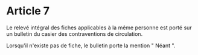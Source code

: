 # Article 7

Le relevé intégral des fiches applicables à la même personne est porté sur un bulletin du casier des contraventions de circulation.

Lorsqu'il n'existe pas de fiche, le bulletin porte la mention " Néant ".
